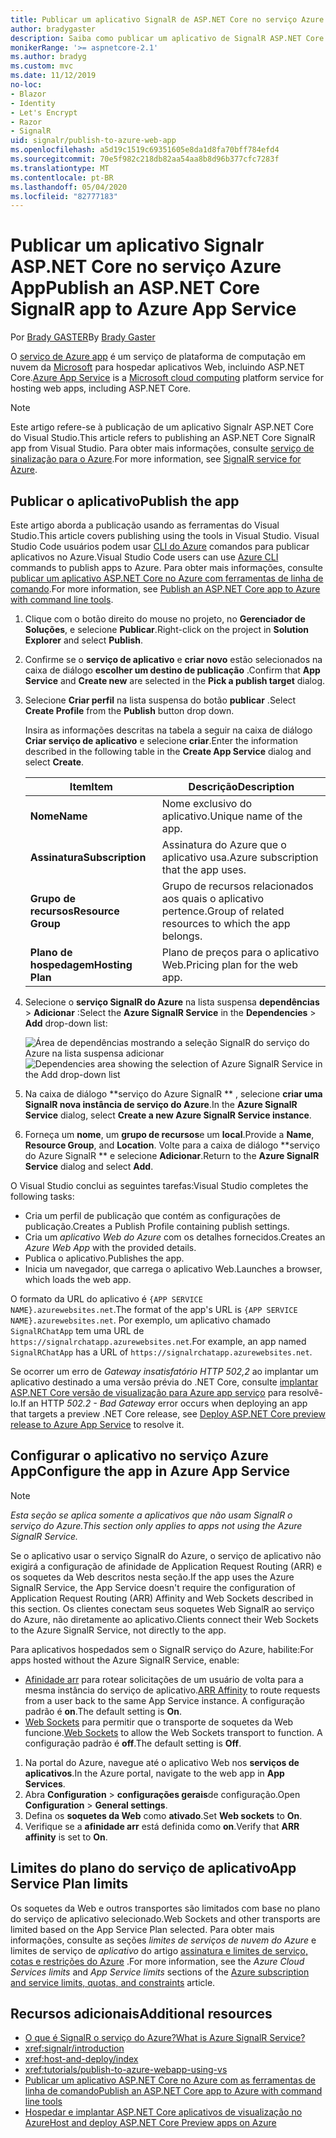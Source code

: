 ```yaml
---
title: Publicar um aplicativo SignalR de ASP.NET Core no serviço Azure app
author: bradygaster
description: Saiba como publicar um aplicativo de SignalR ASP.NET Core no serviço Azure app.
monikerRange: '>= aspnetcore-2.1'
ms.author: bradyg
ms.custom: mvc
ms.date: 11/12/2019
no-loc:
- Blazor
- Identity
- Let's Encrypt
- Razor
- SignalR
uid: signalr/publish-to-azure-web-app
ms.openlocfilehash: a5d19c1519c69351605e8da1d8fa70bff784efd4
ms.sourcegitcommit: 70e5f982c218db82aa54aa8b8d96b377cfc7283f
ms.translationtype: MT
ms.contentlocale: pt-BR
ms.lasthandoff: 05/04/2020
ms.locfileid: "82777183"
---
```

# <a name="publish-an-aspnet-core-signalr-app-to-azure-app-service"></a><span data-ttu-id="348d2-103">Publicar um aplicativo Signalr ASP.NET Core no serviço Azure App</span><span class="sxs-lookup"><span data-stu-id="348d2-103">Publish an ASP.NET Core SignalR app to Azure App Service</span></span>

<span data-ttu-id="348d2-104">Por [Brady GASTER](https://twitter.com/bradygaster)</span><span class="sxs-lookup"><span data-stu-id="348d2-104">By [Brady Gaster](https://twitter.com/bradygaster)</span></span>

<span data-ttu-id="348d2-105">O [serviço de Azure app](/azure/app-service/app-service-web-overview) é um serviço de plataforma de computação em nuvem da [Microsoft](https://azure.microsoft.com/) para hospedar aplicativos Web, incluindo ASP.NET Core.</span><span class="sxs-lookup"><span data-stu-id="348d2-105">[Azure App Service](/azure/app-service/app-service-web-overview) is a [Microsoft cloud computing](https://azure.microsoft.com/) platform service for hosting web apps, including ASP.NET Core.</span></span>

> [!NOTE]
> <span data-ttu-id="348d2-106">Este artigo refere-se à publicação de um aplicativo Signalr ASP.NET Core do Visual Studio.</span><span class="sxs-lookup"><span data-stu-id="348d2-106">This article refers to publishing an ASP.NET Core SignalR app from Visual Studio.</span></span> <span data-ttu-id="348d2-107">Para obter mais informações, consulte [serviço de sinalização para o Azure](https://azure.microsoft.com/services/signalr-service).</span><span class="sxs-lookup"><span data-stu-id="348d2-107">For more information, see [SignalR service for Azure](https://azure.microsoft.com/services/signalr-service).</span></span>

## <a name="publish-the-app"></a><span data-ttu-id="348d2-108">Publicar o aplicativo</span><span class="sxs-lookup"><span data-stu-id="348d2-108">Publish the app</span></span>

<span data-ttu-id="348d2-109">Este artigo aborda a publicação usando as ferramentas do Visual Studio.</span><span class="sxs-lookup"><span data-stu-id="348d2-109">This article covers publishing using the tools in Visual Studio.</span></span> <span data-ttu-id="348d2-110">Visual Studio Code usuários podem usar [CLI do Azure](/cli/azure) comandos para publicar aplicativos no Azure.</span><span class="sxs-lookup"><span data-stu-id="348d2-110">Visual Studio Code users can use [Azure CLI](/cli/azure) commands to publish apps to Azure.</span></span> <span data-ttu-id="348d2-111">Para obter mais informações, consulte [publicar um aplicativo ASP.NET Core no Azure com ferramentas de linha de comando](/azure/app-service/app-service-web-get-started-dotnet).</span><span class="sxs-lookup"><span data-stu-id="348d2-111">For more information, see [Publish an ASP.NET Core app to Azure with command line tools](/azure/app-service/app-service-web-get-started-dotnet).</span></span>

1. <span data-ttu-id="348d2-112">Clique com o botão direito do mouse no projeto, no **Gerenciador de Soluções**, e selecione **Publicar**.</span><span class="sxs-lookup"><span data-stu-id="348d2-112">Right-click on the project in **Solution Explorer** and select **Publish**.</span></span>

1. <span data-ttu-id="348d2-113">Confirme se o **serviço de aplicativo** e **criar novo** estão selecionados na caixa de diálogo **escolher um destino de publicação** .</span><span class="sxs-lookup"><span data-stu-id="348d2-113">Confirm that **App Service** and **Create new** are selected in the **Pick a publish target** dialog.</span></span>

1. <span data-ttu-id="348d2-114">Selecione **Criar perfil** na lista suspensa do botão **publicar** .</span><span class="sxs-lookup"><span data-stu-id="348d2-114">Select **Create Profile** from the **Publish** button drop down.</span></span>

   <span data-ttu-id="348d2-115">Insira as informações descritas na tabela a seguir na caixa de diálogo **Criar serviço de aplicativo** e selecione **criar**.</span><span class="sxs-lookup"><span data-stu-id="348d2-115">Enter the information described in the following table in the **Create App Service** dialog and select **Create**.</span></span>

   | <span data-ttu-id="348d2-116">Item</span><span class="sxs-lookup"><span data-stu-id="348d2-116">Item</span></span>               | <span data-ttu-id="348d2-117">Descrição</span><span class="sxs-lookup"><span data-stu-id="348d2-117">Description</span></span> |
   | ------------------ | ----------- |
   | <span data-ttu-id="348d2-118">**Nome**</span><span class="sxs-lookup"><span data-stu-id="348d2-118">**Name**</span></span>           | <span data-ttu-id="348d2-119">Nome exclusivo do aplicativo.</span><span class="sxs-lookup"><span data-stu-id="348d2-119">Unique name of the app.</span></span> |
   | <span data-ttu-id="348d2-120">**Assinatura**</span><span class="sxs-lookup"><span data-stu-id="348d2-120">**Subscription**</span></span>   | <span data-ttu-id="348d2-121">Assinatura do Azure que o aplicativo usa.</span><span class="sxs-lookup"><span data-stu-id="348d2-121">Azure subscription that the app uses.</span></span> |
   | <span data-ttu-id="348d2-122">**Grupo de recursos**</span><span class="sxs-lookup"><span data-stu-id="348d2-122">**Resource Group**</span></span> | <span data-ttu-id="348d2-123">Grupo de recursos relacionados aos quais o aplicativo pertence.</span><span class="sxs-lookup"><span data-stu-id="348d2-123">Group of related resources to which the app belongs.</span></span> |
   | <span data-ttu-id="348d2-124">**Plano de hospedagem**</span><span class="sxs-lookup"><span data-stu-id="348d2-124">**Hosting Plan**</span></span>   | <span data-ttu-id="348d2-125">Plano de preços para o aplicativo Web.</span><span class="sxs-lookup"><span data-stu-id="348d2-125">Pricing plan for the web app.</span></span> |

1. <span data-ttu-id="348d2-126">Selecione o **serviço SignalR do Azure** na lista suspensa **dependências** > **Adicionar** :</span><span class="sxs-lookup"><span data-stu-id="348d2-126">Select the **Azure SignalR Service** in the **Dependencies** > **Add** drop-down list:</span></span>

   <span data-ttu-id="348d2-127">![Área de dependências mostrando a seleção SignalR do serviço do Azure na lista suspensa adicionar](publish-to-azure-web-app/_static/signalr-service-dependency.png)</span><span class="sxs-lookup"><span data-stu-id="348d2-127">![Dependencies area showing the selection of Azure SignalR Service in the Add drop-down list](publish-to-azure-web-app/_static/signalr-service-dependency.png)</span></span>

1. <span data-ttu-id="348d2-128">Na caixa de diálogo \*\*serviço do Azure SignalR \*\* , selecione **criar uma SignalR nova instância de serviço do Azure**.</span><span class="sxs-lookup"><span data-stu-id="348d2-128">In the **Azure SignalR Service** dialog, select **Create a new Azure SignalR Service instance**.</span></span>

1. <span data-ttu-id="348d2-129">Forneça um **nome**, um **grupo de recursos**e um **local**.</span><span class="sxs-lookup"><span data-stu-id="348d2-129">Provide a **Name**, **Resource Group**, and **Location**.</span></span> <span data-ttu-id="348d2-130">Volte para a caixa de diálogo \*\*serviço do Azure SignalR \*\* e selecione **Adicionar**.</span><span class="sxs-lookup"><span data-stu-id="348d2-130">Return to the **Azure SignalR Service** dialog and select **Add**.</span></span>

<span data-ttu-id="348d2-131">O Visual Studio conclui as seguintes tarefas:</span><span class="sxs-lookup"><span data-stu-id="348d2-131">Visual Studio completes the following tasks:</span></span>

* <span data-ttu-id="348d2-132">Cria um perfil de publicação que contém as configurações de publicação.</span><span class="sxs-lookup"><span data-stu-id="348d2-132">Creates a Publish Profile containing publish settings.</span></span>
* <span data-ttu-id="348d2-133">Cria um *aplicativo Web do Azure* com os detalhes fornecidos.</span><span class="sxs-lookup"><span data-stu-id="348d2-133">Creates an *Azure Web App* with the provided details.</span></span>
* <span data-ttu-id="348d2-134">Publica o aplicativo.</span><span class="sxs-lookup"><span data-stu-id="348d2-134">Publishes the app.</span></span>
* <span data-ttu-id="348d2-135">Inicia um navegador, que carrega o aplicativo Web.</span><span class="sxs-lookup"><span data-stu-id="348d2-135">Launches a browser, which loads the web app.</span></span>

<span data-ttu-id="348d2-136">O formato da URL do aplicativo é `{APP SERVICE NAME}.azurewebsites.net`.</span><span class="sxs-lookup"><span data-stu-id="348d2-136">The format of the app's URL is `{APP SERVICE NAME}.azurewebsites.net`.</span></span> <span data-ttu-id="348d2-137">Por exemplo, um aplicativo chamado `SignalRChatApp` tem uma URL de `https://signalrchatapp.azurewebsites.net`.</span><span class="sxs-lookup"><span data-stu-id="348d2-137">For example, an app named `SignalRChatApp` has a URL of `https://signalrchatapp.azurewebsites.net`.</span></span>

<span data-ttu-id="348d2-138">Se ocorrer um erro de *Gateway insatisfatório HTTP 502,2* ao implantar um aplicativo destinado a uma versão prévia do .NET Core, consulte [implantar ASP.NET Core versão de visualização para Azure app serviço](xref:host-and-deploy/azure-apps/index#deploy-aspnet-core-preview-release-to-azure-app-service) para resolvê-lo.</span><span class="sxs-lookup"><span data-stu-id="348d2-138">If an HTTP *502.2 - Bad Gateway* error occurs when deploying an app that targets a preview .NET Core release, see [Deploy ASP.NET Core preview release to Azure App Service](xref:host-and-deploy/azure-apps/index#deploy-aspnet-core-preview-release-to-azure-app-service) to resolve it.</span></span>

## <a name="configure-the-app-in-azure-app-service"></a><span data-ttu-id="348d2-139">Configurar o aplicativo no serviço Azure App</span><span class="sxs-lookup"><span data-stu-id="348d2-139">Configure the app in Azure App Service</span></span>

> [!NOTE]
> <span data-ttu-id="348d2-140">*Esta seção se aplica somente a aplicativos que não usam SignalR o serviço do Azure.*</span><span class="sxs-lookup"><span data-stu-id="348d2-140">*This section only applies to apps not using the Azure SignalR Service.*</span></span>
>
> <span data-ttu-id="348d2-141">Se o aplicativo usar o serviço SignalR do Azure, o serviço de aplicativo não exigirá a configuração de afinidade de Application Request Routing (ARR) e os soquetes da Web descritos nesta seção.</span><span class="sxs-lookup"><span data-stu-id="348d2-141">If the app uses the Azure SignalR Service, the App Service doesn't require the configuration of Application Request Routing (ARR) Affinity and Web Sockets described in this section.</span></span> <span data-ttu-id="348d2-142">Os clientes conectam seus soquetes Web SignalR ao serviço do Azure, não diretamente ao aplicativo.</span><span class="sxs-lookup"><span data-stu-id="348d2-142">Clients connect their Web Sockets to the Azure SignalR Service, not directly to the app.</span></span>

<span data-ttu-id="348d2-143">Para aplicativos hospedados sem o SignalR serviço do Azure, habilite:</span><span class="sxs-lookup"><span data-stu-id="348d2-143">For apps hosted without the Azure SignalR Service, enable:</span></span>

* <span data-ttu-id="348d2-144">[Afinidade arr](https://azure.github.io/AppService/2016/05/16/Disable-Session-affinity-cookie-(ARR-cookie)-for-Azure-web-apps.html) para rotear solicitações de um usuário de volta para a mesma instância do serviço de aplicativo.</span><span class="sxs-lookup"><span data-stu-id="348d2-144">[ARR Affinity](https://azure.github.io/AppService/2016/05/16/Disable-Session-affinity-cookie-(ARR-cookie)-for-Azure-web-apps.html) to route requests from a user back to the same App Service instance.</span></span> <span data-ttu-id="348d2-145">A configuração padrão é **on**.</span><span class="sxs-lookup"><span data-stu-id="348d2-145">The default setting is **On**.</span></span>
* <span data-ttu-id="348d2-146">[Web Sockets](xref:fundamentals/websockets) para permitir que o transporte de soquetes da Web funcione.</span><span class="sxs-lookup"><span data-stu-id="348d2-146">[Web Sockets](xref:fundamentals/websockets) to allow the Web Sockets transport to function.</span></span> <span data-ttu-id="348d2-147">A configuração padrão é **off**.</span><span class="sxs-lookup"><span data-stu-id="348d2-147">The default setting is **Off**.</span></span>

1. <span data-ttu-id="348d2-148">Na portal do Azure, navegue até o aplicativo Web nos **serviços de aplicativos**.</span><span class="sxs-lookup"><span data-stu-id="348d2-148">In the Azure portal, navigate to the web app in **App Services**.</span></span>
1. <span data-ttu-id="348d2-149">Abra **Configuration** > **configurações gerais**de configuração.</span><span class="sxs-lookup"><span data-stu-id="348d2-149">Open **Configuration** > **General settings**.</span></span>
1. <span data-ttu-id="348d2-150">Defina os **soquetes da Web** como **ativado**.</span><span class="sxs-lookup"><span data-stu-id="348d2-150">Set **Web sockets** to **On**.</span></span>
1. <span data-ttu-id="348d2-151">Verifique se a **afinidade arr** está definida como **on**.</span><span class="sxs-lookup"><span data-stu-id="348d2-151">Verify that **ARR affinity** is set to **On**.</span></span>

## <a name="app-service-plan-limits"></a><span data-ttu-id="348d2-152">Limites do plano do serviço de aplicativo</span><span class="sxs-lookup"><span data-stu-id="348d2-152">App Service Plan limits</span></span>

<span data-ttu-id="348d2-153">Os soquetes da Web e outros transportes são limitados com base no plano do serviço de aplicativo selecionado.</span><span class="sxs-lookup"><span data-stu-id="348d2-153">Web Sockets and other transports are limited based on the App Service Plan selected.</span></span> <span data-ttu-id="348d2-154">Para obter mais informações, consulte as seções *limites de serviços de nuvem do Azure* e limites de serviço de *aplicativo* do artigo [assinatura e limites de serviço, cotas e restrições do Azure](/azure/azure-subscription-service-limits#app-service-limits) .</span><span class="sxs-lookup"><span data-stu-id="348d2-154">For more information, see the *Azure Cloud Services limits* and *App Service limits* sections of the [Azure subscription and service limits, quotas, and constraints](/azure/azure-subscription-service-limits#app-service-limits) article.</span></span>

## <a name="additional-resources"></a><span data-ttu-id="348d2-155">Recursos adicionais</span><span class="sxs-lookup"><span data-stu-id="348d2-155">Additional resources</span></span>

* <span data-ttu-id="348d2-156">[O que é SignalR o serviço do Azure?](/azure/azure-signalr/signalr-overview)</span><span class="sxs-lookup"><span data-stu-id="348d2-156">[What is Azure SignalR Service?](/azure/azure-signalr/signalr-overview)</span></span>
* <xref:signalr/introduction>
* <xref:host-and-deploy/index>
* <xref:tutorials/publish-to-azure-webapp-using-vs>
* [<span data-ttu-id="348d2-157">Publicar um aplicativo ASP.NET Core no Azure com as ferramentas de linha de comando</span><span class="sxs-lookup"><span data-stu-id="348d2-157">Publish an ASP.NET Core app to Azure with command line tools</span></span>](/azure/app-service/app-service-web-get-started-dotnet)
* [<span data-ttu-id="348d2-158">Hospedar e implantar ASP.NET Core aplicativos de visualização no Azure</span><span class="sxs-lookup"><span data-stu-id="348d2-158">Host and deploy ASP.NET Core Preview apps on Azure</span></span>](xref:host-and-deploy/azure-apps/index#deploy-aspnet-core-preview-release-to-azure-app-service)
